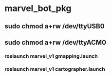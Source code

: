 # marvel_bot_pkg
## sudo chmod a+rw /dev/ttyUSB0
## sudo chmod a+rw /dev/ttyACM0
### roslaunch marvel_v1 gmapping.launch
### roslaunch marvel_v1 cartographer.launch